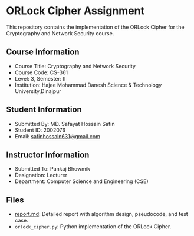 # ORLock Cipher Assignment
This repository contains the implementation of the ORLock Cipher for the Cryptography and Network Security course.

## Course Information
- Course Title: Cryptography and Network Security
- Course Code: CS-361
- Level: 3, Semester: II
- Institution: Hajee Mohammad Danesh Science & Technology University,Dinajpur

## Student Information
- Submitted By: MD. Safayat Hossain Safin
- Student ID: 2002076
- Email: safinhossain631@gmail.com

## Instructor Information
- Submitted To: Pankaj Bhowmik
- Designation: Lecturer
- Department: Computer Science and Engineering (CSE)

## Files
- <a href="report.md">report.md</a>: Detailed report with algorithm design, pseudocode, and test case.
- `orlock_cipher.py`: Python implementation of the ORLock Cipher.
